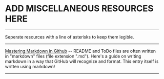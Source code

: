# ADD MISCELLANEOUS RESOURCES HERE
**********************************
Seperate resources with a line of asterisks to keep them legible.
*****************************************

[Mastering Markdown in Github](https://guides.github.com/features/mastering-markdown/) -- README and ToDo files are often written in "markdown" files (file extension ".md"). Here's a guide on writing markdown in a way that GitHub will recognize and format. This entry itself is written using markdown!
****
